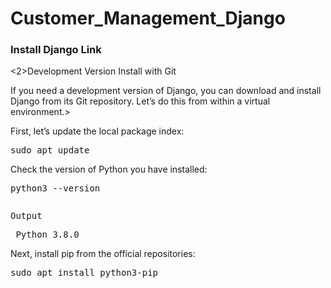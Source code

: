 # Customer_Management_Django


<h3>Install Django <a href="https://www.digitalocean.com/community/tutorials/how-to-install-the-django-web-framework-on-ubuntu-18-04"></a>Link</h3>
<2>Development Version Install with Git</h2>
<p>If you need a development version of Django, you can download and install Django from its Git repository. Let’s do this from within a virtual environment.></p>
<p>First, let’s update the local package index:</p>
<pre>sudo apt update</pre>
<p>Check the version of Python you have installed:</p>
<pre>python3 --version</pre>
<pre><p color: grey>Output</p> Python 3.8.0</pre>
<p>Next, install pip from the official repositories:</p>
<pre>sudo apt install python3-pip
</pre>



